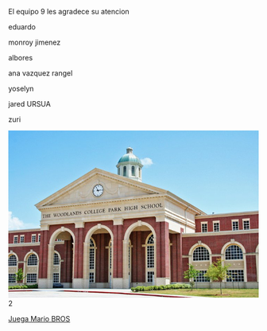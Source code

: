 El equipo 9 les agradece su atencion

eduardo

monroy jimenez

albores

 ana vazquez rangel

yoselyn

jared URSUA

zuri

<img src="escuela.jpg" alt="">2



<a href= "mario.html">Juega Mario BROS</a>











